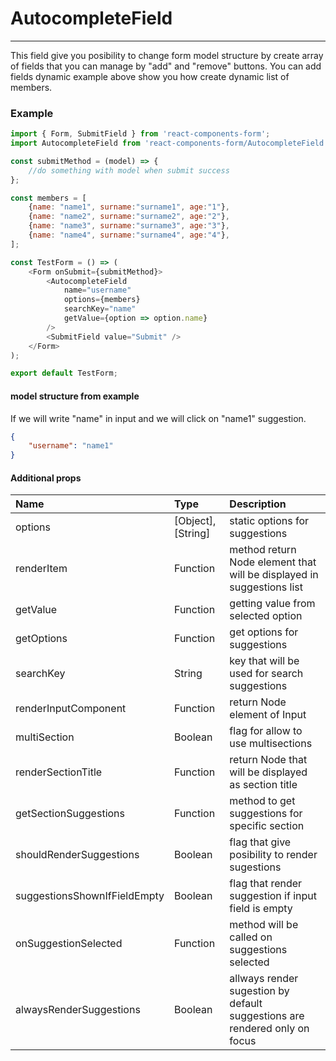 # AutocompleteField

---

This field give you posibility to change form model structure by create array of fields that you can manage by "add" and "remove" buttons. You can add fields dynamic example above show you how create dynamic list of members.

### Example

```js
import { Form, SubmitField } from 'react-components-form';
import AutocompleteField from 'react-components-form/AutocompleteField';

const submitMethod = (model) => {
    //do something with model when submit success
};

const members = [
    {name: "name1", surname:"surname1", age:"1"},
    {name: "name2", surname:"surname2", age:"2"},
    {name: "name3", surname:"surname3", age:"3"},
    {name: "name4", surname:"surname4", age:"4"},
];

const TestForm = () => (
    <Form onSubmit={submitMethod}>
        <AutocompleteField
            name="username"
            options={members}
            searchKey="name"
            getValue={option => option.name}
        />
        <SubmitField value="Submit" />
    </Form>
);

export default TestForm;
```

#### model structure from example

If we will write "name" in input and we will click on "name1" suggestion.

```json
{
    "username": "name1"
}
```

#### Additional props

| Name | Type | Description |
| :--- | :--- | :--- |
| options | \[Object\], \[String\] | static options for suggestions |
| renderItem | Function | method return Node element that will be displayed in suggestions list |
| getValue | Function | getting value from selected option |
| getOptions | Function | get options for suggestions |
| searchKey | String | key that will be used for search suggestions |
| renderInputComponent | Function | return Node element of Input |
| multiSection | Boolean | flag for allow to use multisections |
| renderSectionTitle | Function | return Node that will be displayed as section title |
| getSectionSuggestions | Function | method to get suggestions for specific section |
| shouldRenderSuggestions | Boolean | flag that give posibility to render sugestions |
| suggestionsShownIfFieldEmpty | Boolean | flag that render suggestion if input field is empty |
| onSuggestionSelected | Function | method will be called on suggestions selected |
| alwaysRenderSuggestions | Boolean | allways render sugestion by default suggestions are rendered only on focus |



